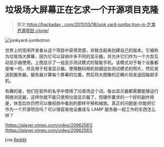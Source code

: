 # 垃圾场大屏幕正在乞求一个开源项目克隆

> 原文:[https://hackaday . com/2011/03/18/junk yard-jumbo tron-is-乞食开源项目-clone/](https://hackaday.com/2011/03/18/junkyard-jumbotron-is-begging-to-for-an-open-source-project-clone/)

![](../Images/b8609918e2c1c9f3cd898ac19f26b464.png "junkyard-jumbotron")

世界上的空闲开发者从这个项目中获得灵感，并联合起来创建自己的版本。它被称为垃圾场大屏幕，因为它可以容纳许多不同的显示器，并允许它们作为一个大型互动显示器使用。上图显示了一组显示测试模式的智能手机。该模式对于每个设备都是唯一的，并且用于校准显示器。使用数码相机拍摄这些测试模式的照片，然后发送到服务器。服务器计算每个屏幕的位置，然后将大图像的正确片段发送回每部手机。

有趣的是，他们在软件的名字中使用了垃圾场这个词。每台显示器都需要能够运行网络浏览器，这样你就不能只使用垃圾显示器了。但硬件要求的一个好的副作用是，休息后你仍然可以像视频中看到的那样平移和缩放。真正的问题是:你能把它作为一个开源项目吗？可以很容易地设置成与 LAMP 服务器一起工作的东西怎么样？

[https://player.vimeo.com/video/20962561](https://player.vimeo.com/video/20962561)

[via [Reddit](http://www.reddit.com/r/programming/comments/g55qt/the_junkyard_jumbotron_lets_you_take_a_bunch_of/)